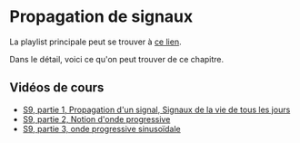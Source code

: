# Propagation de signaux

La playlist principale peut se trouver à [ce lien](https://youtube.com/playlist?list=PLEABsk5Xlyk4yvV6EGjK4QeJWQbVJKijB).

Dans le détail, voici ce qu'on peut trouver de ce chapitre.

## Vidéos de cours

* [S9, partie 1, Propagation d'un signal, Signaux de la vie de tous les jours](https://youtu.be/eSjBN59rx7Y)
* [S9, partie 2, Notion d'onde progressive](https://youtu.be/EIXhp5R6tWk)
* [S9, partie 3, onde progressive sinusoïdale](https://youtu.be/o8nvT6soRJ4)

